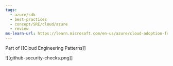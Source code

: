 ```yaml
---
tags:
  - azure/sdk
  - best-practices
  - concept/SRE/cloud/azure
  - review
ms-learn-url: https://learn.microsoft.com/en-us/azure/cloud-adoption-framework/scenarios/github-velocity/#cloud-pattern-components-and-best-practices
---
```

Part of [[Cloud Engineering Patterns]]

![[github-security-checks.png]]

